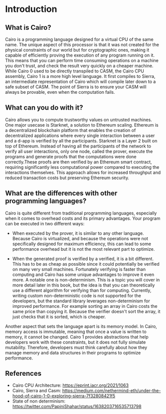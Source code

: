 # Introduction

## What is Cairo?
Cairo is a programming language designed for a virtual CPU of the same name. The unique aspect of this processor is that it was not created for the physical constraints of our world but for cryptographic ones, making it capable of efficiently proving the execution of any program running on it. This means that you can perform time consuming operations on a machine you don't trust, and check the result very quickly on a cheaper machine.
While Cairo 0 used to be directly transpiled to CASM, the Cairo CPU assembly, Cairo 1 is a more high level language. It first compiles to Sierra, an intermediate representation of Cairo which will compile later down to a safe subset of CASM. The point of Sierra is to ensure your CASM will always be provable, even when the computation fails.

## What can you do with it?
Cairo allows you to compute trustworthy values on untrusted machines. One major usecase is Starknet, a solution to Ethereum scaling. Ethereum is a decentralized blockchain platform that enables the creation of decentralized applications where every single interaction between a user and a d-app is verified by all the participants. Starknet is a Layer 2 built on top of Ethereum. Instead of having all the participants of the network to verify all user interactions, only one node, called the prover, execute the programs and generate proofs that the computations were done correctly.These proofs are then verified by an Ethereum smart contract, requiring significantly less computational power compared to executing the interactions themselves. This approach allows for increased throughput and reduced transaction costs but preserving Ethereum security.

## What are the differences with other programming languages?
Cairo is quite different from traditional programming languages, especially when it comes to overhead costs and its primary advantages. Your program can be executed in two different ways:

- When executed by the prover, it is similar to any other language. Because Cairo is virtualized, and because the operations were not specifically designed for maximum efficiency, this can lead to some performance overhead but it is not the most relevant part to optimize.

- When the generated proof is verified by a verified, it is a bit different. This has to be as cheap as possible since it could potentially be verified on many very small machines. Fortunately verifying is faster than computing and Cairo has some unique advantages to improve it even more. A notable one is non-determinism. This is a topic you will cover in more detail later in this book, but the idea is that you can theoretically use a different algorithm for verifying than for computing. Currently, writing custom non-deterministic code is not supported for the developers, but the standard library leverages non-determinism for improved performance. For example sorting an array in Cairo costs the same price than copying it. Because the verifier doesn't sort the array, it just checks that it is sorted, which is cheaper.

Another aspect that sets the language apart is its memory model. In Cairo, memory access is immutable, meaning that once a value is written to memory, it cannot be changed. Cairo 1 provides abstractions that help developers work with these constraints, but it does not fully simulate mutability. Therefore, developers must think carefully about how they manage memory and data structures in their programs to optimize performance.

## References
- Cairo CPU Architecture: https://eprint.iacr.org/2021/1063
- Cairo, Sierra and Casm: https://medium.com/nethermind-eth/under-the-hood-of-cairo-1-0-exploring-sierra-7f32808421f5
- State of non determinism: https://twitter.com/PapiniShahar/status/1638203716535713798